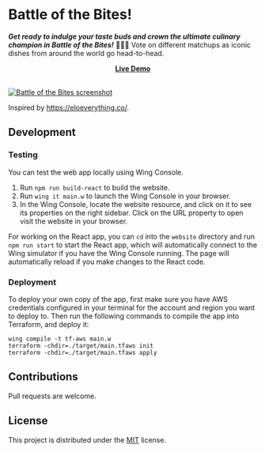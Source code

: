 # Battle of the Bites!

**_Get ready to indulge your taste buds and crown the ultimate culinary champion in Battle of the Bites!_** 🍔🍕🍣
Vote on different matchups as iconic dishes from around the world go head-to-head.

<center>
<b><a href="https://d21dqxvgiw7si8.cloudfront.net/">Live Demo</a></b>
</center>
<br>

[![Battle of the Bites screenshot](screenshot.png)](https://d21dqxvgiw7si8.cloudfront.net/)

Inspired by https://eloeverything.co/.

## Development

### Testing

You can test the web app locally using Wing Console.

1. Run `npm run build-react` to build the website.
2. Run `wing it main.w` to launch the Wing Console in your browser.
3. In the Wing Console, locate the website resource, and click on it to see its properties on the right sidebar. Click on the URL property to open visit the website in your browser.

For working on the React app, you can `cd` into the `website` directory and run `npm run start` to start the React app, which will automatically connect to the Wing simulator if you have the Wing Console running.
The page will automatically reload if you make changes to the React code.

### Deployment

To deploy your own copy of the app, first make sure you have AWS credentials configured in your terminal for the account and region you want to deploy to.
Then run the following commands to compile the app into Terraform, and deploy it:

```
wing compile -t tf-aws main.w
terraform -chdir=./target/main.tfaws init
terraform -chdir=./target/main.tfaws apply
```

## Contributions

Pull requests are welcome.

## License

This project is distributed under the [MIT](./LICENSE) license.
